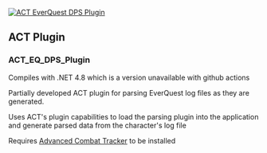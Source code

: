 [![ACT EverQuest DPS Plugin](https://github.com/FreedomFaighter/ACT_EQ_DPS_Plugin/actions/workflows/plugin-build.yml/badge.svg)](https://github.com/FreedomFaighter/ACT_EQ_DPS_Plugin/actions/workflows/plugin-build.yml)


## ACT Plugin
### ACT_EQ_DPS_Plugin
Compiles with .NET 4.8 which is a version unavailable with github actions

Partially developed ACT plugin for parsing EverQuest log files as they are generated.

Uses ACT's plugin capabilities to load the parsing plugin into the application and generate parsed data from the character's log file

Requires [Advanced Combat Tracker](https://advancedcombattracker.com/) to be installed
